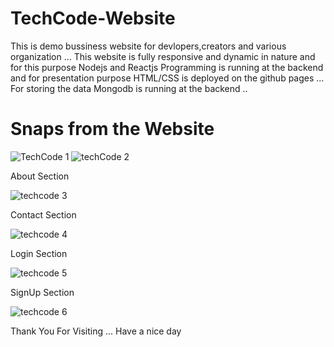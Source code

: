 # TechCode-Website
This is demo bussiness website for devlopers,creators and various organization ... This website is fully responsive and dynamic in nature and for this purpose Nodejs and Reactjs Programming is running at the backend and for presentation purpose HTML/CSS is deployed on the github pages ... For storing the data Mongodb is running at the backend .. 

# Snaps from the Website

![TechCode 1](https://user-images.githubusercontent.com/78420856/201667132-393a3f26-17cc-43d8-be45-892280df6ca5.png)
![techCode 2](https://user-images.githubusercontent.com/78420856/201667455-d0c3c016-e4c1-4df5-8894-439203882f56.png)

About Section 

![techcode 3](https://user-images.githubusercontent.com/78420856/201667670-65d72a94-ca38-4238-a2ca-4af5913015a2.png)

Contact Section 

![techcode 4](https://user-images.githubusercontent.com/78420856/201668690-fe1ac9e6-c2e9-4722-b87c-efc1e3de7c11.png)

Login Section

![techcode 5](https://user-images.githubusercontent.com/78420856/201668859-fba3a593-3c8d-49a1-b31e-4e36d2aa67f1.png)

SignUp Section

![techcode 6](https://user-images.githubusercontent.com/78420856/201668925-2654bb20-711c-4f56-b247-c0856574c408.png)

Thank You For Visiting ... Have a nice day
